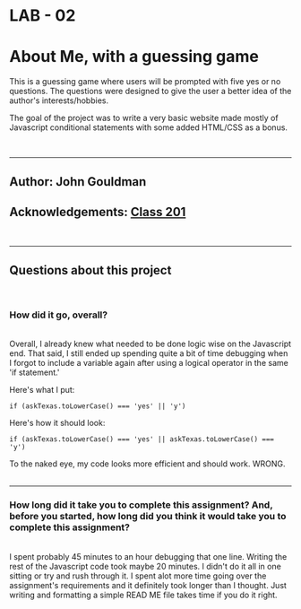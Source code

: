 # LAB - 02

# About Me, with a guessing game

This is a guessing game where users will be prompted with five yes or no questions. The questions were designed to give the user a better idea of the author's interests/hobbies.

The goal of the project was to write a very basic website made mostly of Javascript conditional statements with some added HTML/CSS as a bonus.

<br>
<hr>

## Author: John Gouldman

## Acknowledgements: [Class 201](https://codefellows.github.io/code-201-guide/curriculum/class-02/project-setup)

<br>
<hr>

## Questions about this project

<br>

### **How did it go, overall?**
<br>
Overall, I already knew what needed to be done logic wise on the Javascript end. That said, I still ended up spending quite a bit of time debugging when I forgot to include a variable again after using a logical operator in the same 'if statement.' 

Here's what I put:

`if (askTexas.toLowerCase() === 'yes' || 'y')`

Here's how it should look: 

`if (askTexas.toLowerCase() === 'yes' || askTexas.toLowerCase() === 'y')`

To the naked eye, my code looks more efficient and should work. WRONG.
<br>
<br>
<hr>

### **How long did it take you to complete this assignment? And, before you started, how long did you think it would take you to complete this assignment?**
<br>
I spent probably 45 minutes to an hour debugging that one line. Writing the rest of the Javascript code took maybe 20 minutes. I didn't do it all in one sitting or try and rush through it. I spent alot more time going over the assignment's requirements and it definitely took longer than I thought. Just writing and formatting a simple READ ME file takes time if you do it right.
